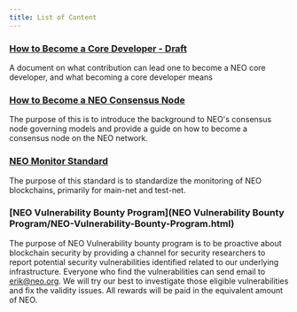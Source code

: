```yaml
---
title: List of Content
---
```


### [How to Become a Core Developer - Draft](Becoming_Core_Dev/Becoming_Core_Dev.md)

A document on what contribution can lead one to become a NEO core developer, and what becoming a core developer means

### [How to Become a NEO Consensus Node](How-To-Become-NEO-Consensus-Node.md)

The purpose of this is to introduce the background to NEO's consensus node governing models and provide a guide on how to become a consensus node on the NEO network. 

### [NEO Monitor Standard](NEOMonitorReference_v1.3.md)

The purpose of this standard is to standardize the monitoring of NEO blockchains, primarily for main-net and test-net. 

### [NEO Vulnerability Bounty Program](NEO Vulnerability Bounty Program/NEO-Vulnerability-Bounty-Program.html)

The purpose of NEO Vulnerability bounty program is to be proactive about blockchain security by providing a channel for security researchers to report potential security vulnerabilities identified related to our underlying infrastructure. Everyone who find the vulnerabilities can send email to erik@neo.org. We will try our best to investigate those eligible vulnerabilities and fix the validity issues. All rewards will be paid in the equivalent amount of NEO.